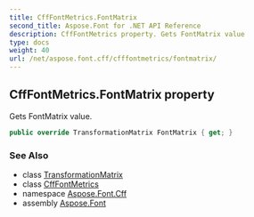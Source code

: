```yaml
---
title: CffFontMetrics.FontMatrix
second_title: Aspose.Font for .NET API Reference
description: CffFontMetrics property. Gets FontMatrix value
type: docs
weight: 40
url: /net/aspose.font.cff/cfffontmetrics/fontmatrix/
---
```

## CffFontMetrics.FontMatrix property

Gets FontMatrix value.

```csharp
public override TransformationMatrix FontMatrix { get; }
```

### See Also

* class [TransformationMatrix](../../../aspose.font/transformationmatrix/)
* class [CffFontMetrics](../)
* namespace [Aspose.Font.Cff](../../cfffontmetrics/)
* assembly [Aspose.Font](../../../)


